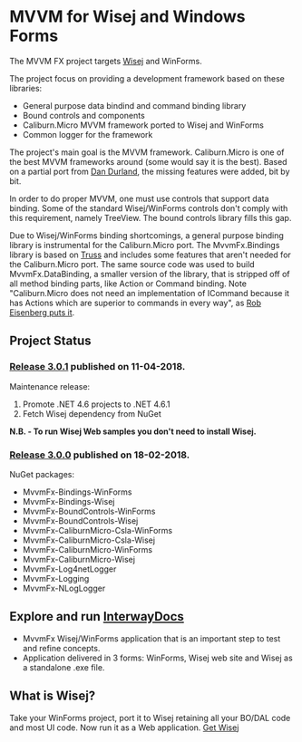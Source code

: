 # MVVM for Wisej and Windows Forms

The MVVM FX project targets [Wisej](http://wisej.com) and WinForms.

The project focus on providing a development framework based on these libraries:
- General purpose data bindind and command binding library
- Bound controls and components
- Caliburn.Micro MVVM framework ported to Wisej and WinForms
- Common logger for the framework

The project's main goal is the MVVM framework. Caliburn.Micro is one of the best MVVM frameworks around (some would say it is the best). Based on a partial port from [Dan Durland](http://caliburnmicro.codeplex.com/SourceControl/network/forks/ddurland/CaliburnMicroWinForms), the missing features were added, bit by bit.

In order to do proper MVVM, one must use controls that support data binding. Some of the standard Wisej/WinForms controls don't comply with this requirement, namely TreeView. The bound controls library fills this gap.

Due to Wisej/WinForms binding shortcomings, a general purpose binding library is instrumental for the Caliburn.Micro port. The MvvmFx.Bindings library is based on [Truss](http://truss.codeplex.com/) and includes some features that aren't needed for the Caliburn.Micro port. The same source code was used to build MvvmFx.DataBinding, a smaller version of the library, that is stripped off of all method binding parts, like Action or Command binding. Note "Caliburn.Micro does not need an implementation of ICommand because it has Actions which are superior to commands in every way", as [Rob Eisenberg puts it](http://caliburnmicro.codeplex.com/discussions/241024).

## Project Status

### [Release 3.0.1](https://github.com/MvvmFx/MvvmFx/releases/tag/v3.0.1) published on 11-04-2018.

Maintenance release:
1. Promote .NET 4.6 projects to .NET 4.6.1
2. Fetch Wisej dependency from NuGet

__N.B. - To run Wisej Web samples you don't need to install Wisej.__

### [Release 3.0.0](https://github.com/MvvmFx/MvvmFx/releases/tag/v3.0.0) published on 18-02-2018.

NuGet packages:
- MvvmFx-Bindings-WinForms
- MvvmFx-Bindings-Wisej
- MvvmFx-BoundControls-WinForms
- MvvmFx-BoundControls-Wisej
- MvvmFx-CaliburnMicro-Csla-WinForms
- MvvmFx-CaliburnMicro-Csla-Wisej
- MvvmFx-CaliburnMicro-WinForms
- MvvmFx-CaliburnMicro-Wisej
- MvvmFx-Log4netLogger
- MvvmFx-Logging
- MvvmFx-NLogLogger

## Explore and run [InterwayDocs](http://github.com/MvvmFx/InterwayDocs)
- MvvmFx Wisej/WinForms application that is an important step to test and refine concepts.
- Application delivered in 3 forms: WinForms, Wisej web site and Wisej as a standalone .exe file.

## What is Wisej?

Take your WinForms project, port it to Wisej retaining all your BO/DAL code and most UI code.
Now run it as a Web application.
[Get Wisej](http://wisej.com)